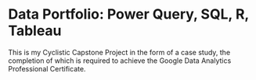 # Data Portfolio: Power Query, SQL, R, Tableau

This is my Cyclistic Capstone Project in the form of a case study, the completion of which is required to achieve the Google Data Analytics Professional Certificate.

